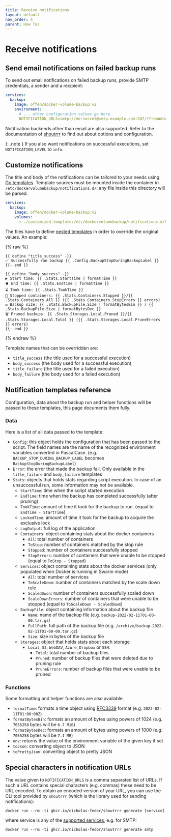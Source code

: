 ```yaml
---
title: Receive notifications
layout: default
nav_order: 4
parent: How Tos
---
```


# Receive notifications

## Send email notifications on failed backup runs

To send out email notifications on failed backup runs, provide SMTP credentials, a sender and a recipient:

```yml
services:
  backup:
    image: offen/docker-volume-backup:v2
    environment:
      # ... other configuration values go here
      NOTIFICATION_URLS=smtp://me:secret@smtp.example.com:587/?fromAddress=no-reply@example.com&toAddresses=you@example.com
```

Notification backends other than email are also supported.
Refer to the documentation of [shoutrrr][shoutrrr-docs] to find out about options and configuration.

[shoutrrr-docs]: https://shoutrrr.nickfedor.com/services/overview/

{: .note }
If you also want notifications on successful executions, set `NOTIFICATION_LEVEL` to `info`.

## Customize notifications

The title and body of the notifications can be tailored to your needs using [Go templates](https://pkg.go.dev/text/template).
Template sources must be mounted inside the container in `/etc/dockervolumebackup/notifications.d/`: any file inside this directory will be parsed.

```yml
services:
  backup:
    image: offen/docker-volume-backup:v2
    volumes:
      - ./customized.template:/etc/dockervolumebackup/notifications.d/01.template
```

The files have to define [nested templates](https://pkg.go.dev/text/template#hdr-Nested_template_definitions) in order to override the original values. An example:

{% raw %}
```
{{ define "title_success" -}}
✅ Successfully ran backup {{ .Config.BackupStopDuringBackupLabel }}
{{- end }}

{{ define "body_success" -}}
▶️ Start time: {{ .Stats.StartTime | formatTime }}
⏹️ End time: {{ .Stats.EndTime | formatTime }}
⌛ Took time: {{ .Stats.TookTime }}
🛑 Stopped containers: {{ .Stats.Containers.Stopped }}/{{ .Stats.Containers.All }} ({{ .Stats.Containers.StopErrors }} errors)
⚖️ Backup size: {{ .Stats.BackupFile.Size | formatBytesBin }} / {{ .Stats.BackupFile.Size | formatBytesDec }}
🗑️ Pruned backups: {{ .Stats.Storages.Local.Pruned }}/{{ .Stats.Storages.Local.Total }} ({{ .Stats.Storages.Local.PruneErrors }} errors)
{{- end }}
```
{% endraw %}

Template names that can be overridden are:
  - `title_success` (the title used for a successful execution)
  - `body_success` (the body used for a successful execution)
  - `title_failure` (the title used for a failed execution)
  - `body_failure` (the body used for a failed execution)

## Notification templates reference

Configuration, data about the backup run and helper functions will be passed to these templates, this page documents them fully.

### Data

Here is a list of all data passed to the template:

* `Config`: this object holds the configuration that has been passed to the script. The field names are the name of the recognized environment variables converted in PascalCase. (e.g. `BACKUP_STOP_DURING_BACKUP_LABEL` becomes `BackupStopDuringBackupLabel`)
* `Error`: the error that made the backup fail. Only available in the `title_failure` and `body_failure` templates
* `Stats`: objects that holds stats regarding script execution. In case of an unsuccessful run, some information may not be available.
  * `StartTime`: time when the script started execution
  * `EndTime`: time when the backup has completed successfully (after pruning)
  * `TookTime`: amount of time it took for the backup to run. (equal to `EndTime - StartTime`)
  * `LockedTime`: amount of time it took for the backup to acquire the exclusive lock
  * `LogOutput`: full log of the application
  * `Containers`: object containing stats about the docker containers
    * `All`: total number of containers
    * `ToStop`: number of containers matched by the stop rule
    * `Stopped`: number of containers successfully stopped
    * `StopErrors`: number of containers that were unable to be stopped (equal to `ToStop - Stopped`)
  * `Services`: object containing stats about the docker services (only populated when Docker is running in Swarm mode)
    * `All`: total number of services
    * `ToScaleDown`: number of containers matched by the scale down rule
    * `ScaledDwon`: number of containers successfully scaled down
    * `ScaleDownErrors`: number of containers that were unable to be stopped (equal to `ToScaleDown - ScaledDowm`)
  * `BackupFile`: object containing information about the backup file
    * `Name`: name of the backup file (e.g. `backup-2022-02-11T01-00-00.tar.gz`)
    * `FullPath`: full path of the backup file (e.g. `/archive/backup-2022-02-11T01-00-00.tar.gz`)
    * `Size`: size in bytes of the backup file
  * `Storages`: object that holds stats about each storage
    * `Local`, `S3`, `WebDAV`, `Azure`, `Dropbox` or `SSH`:
      * `Total`: total number of backup files
      * `Pruned`: number of backup files that were deleted due to pruning rule
      * `PruneErrors`: number of backup files that were unable to be pruned

### Functions

Some formatting and helper functions are also available:

* `formatTime`: formats a time object using [RFC3339](https://datatracker.ietf.org/doc/html/rfc3339) format (e.g. `2022-02-11T01:00:00Z`)
* `formatBytesBin`: formats an amount of bytes using powers of 1024 (e.g. `7055258` bytes will be `6.7 MiB`) 
* `formatBytesDec`: formats an amount of bytes using powers of 1000 (e.g. `7055258` bytes will be `7.1 MB`)
* `env`: returns the value of the environment variable of the given key if set
* `toJson`: converting object to JSON
* `toPrettyJson`: converting object to pretty JSON

## Special characters in notification URLs

The value given to `NOTIFICATION_URLS` is a comma separated list of URLs.
If such a URL contains special characters (e.g. commas) these need to be URL encoded.
To obtain an encoded version of your URL, you can use the CLI tool provided by `shoutrrr` (which is the library used for sending notifications):

```
docker run --rm -ti ghcr.io/nicholas-fedor/shoutrrr generate [service]
```

where service is any of the [supported services][shoutrrr-docs], e.g. for SMTP:

```
docker run --rm -ti ghcr.io/nicholas-fedor/shoutrrr generate smtp
```
